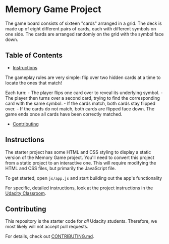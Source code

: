 # Memory Game Project
The game board consists of sixteen "cards" arranged in a grid. The deck is made up of eight different pairs of cards, each with different symbols on one side. The cards are arranged randomly on the grid with the symbol face down. 

## Table of Contents

* [Instructions](#instructions)

The gameplay rules are very simple: flip over two hidden cards at a time to locate the ones that match!

Each turn:
    - The player flips one card over to reveal its underlying symbol.
    - The player then turns over a second card, trying to find the corresponding card with the same symbol.
    - If the cards match, both cards stay flipped over.
    - If the cards do not match, both cards are flipped face down.
The game ends once all cards have been correctly matched.
* [Contributing](#contributing)

## Instructions

The starter project has some HTML and CSS styling to display a static version of the Memory Game project. You'll need to convert this project from a static project to an interactive one. This will require modifying the HTML and CSS files, but primarily the JavaScript file.

To get started, open `js/app.js` and start building out the app's functionality

For specific, detailed instructions, look at the project instructions in the [Udacity Classroom](https://classroom.udacity.com/me).

## Contributing

This repository is the starter code for _all_ Udacity students. Therefore, we most likely will not accept pull requests.

For details, check out [CONTRIBUTING.md](CONTRIBUTING.md).
